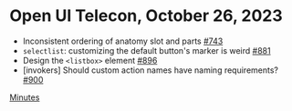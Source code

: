 Open UI Telecon, October 26, 2023
=================================
- Inconsistent ordering of anatomy slot and parts [#743](https://github.com/openui/open-ui/issues/743)
- `selectlist`: customizing the default button's marker is weird [#881](https://github.com/openui/open-ui/issues/881)
- Design the `<listbox>` element [#896](https://github.com/openui/open-ui/issues/896)
- [invokers] Should custom action names have naming requirements? [#900](https://github.com/openui/open-ui/issues/900)

[Minutes](https://www.w3.org/2023/10/26-openui-minutes.html)
